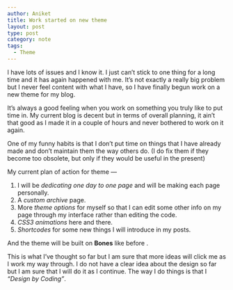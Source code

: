 ```yaml
---
author: Aniket
title: Work started on new theme
layout: post
type: post
category: note
tags:
  - Theme
---
```

I have lots of issues and I know it. I just can’t stick to one thing for a long time and it has again happened with me.
It’s not exactly a really big problem but I never feel content with what I have, so I have finally begun work on a new theme for my blog.

It’s always a good feeling when you work on something you truly like to put time in. My current blog is decent but in terms of overall planning, it ain’t that good as I made it in a couple of hours and never bothered to work on it again.

One of my funny habits is that I don’t put time on things that I have already made and don’t maintain them the way others do. (I do fix them if they become too obsolete, but only if they would be useful in the present)

My current plan of action for theme —

1.  I will be *dedicating one day to one page* and will be making each page personally.
2.  A *custom archive* page.
3.  More *theme options* for myself so that I can edit some other info on my page through my interface rather than editing the code.
4.  *CSS3 animations* here and there.
5.  *Shortcodes* for some new things I will introduce in my posts.

And the theme will be built on **Bones** like before .

This is what I’ve thought so far but I am sure that more ideas will click me as I work my way through. I do not have a clear idea about the design so far but I am sure that I will do it as I continue. The way I do things is that I *“Design by Coding”*.